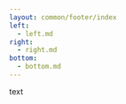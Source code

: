 ```yaml
---
layout: common/footer/index
left:
  - left.md
right:
  - right.md
bottom:
  - bottom.md
---
```

text